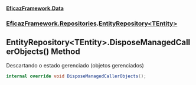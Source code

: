 #### [EficazFramework.Data](EficazFrameworkData.md 'EficazFramework Data')
### [EficazFramework.Repositories](EficazFrameworkData.md#EficazFramework_Repositories 'EficazFramework.Repositories').[EntityRepository&lt;TEntity&gt;](EntityRepository_TEntity_.md 'EficazFramework.Repositories.EntityRepository&lt;TEntity&gt;')
## EntityRepository&lt;TEntity&gt;.DisposeManagedCallerObjects() Method
Descartando o estado gerenciado (objetos gerenciados)  
```csharp
internal override void DisposeManagedCallerObjects();
```
